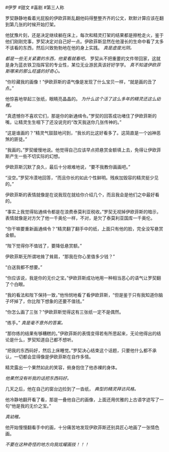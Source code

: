 #伊罗 #甜文 #喜剧 #第三人称 

罗契静静地看着光屁股的伊欧菲斯乱翻他码得整整齐齐的公文，默默计算应该在翻到第几张的时候开始打架。

他犹豫片刻，还是决定继续躺在床上，每次和精灵打架的结果都是擦枪走火，鉴于他们刚刚完事，罗契决定对自己好一点。伊欧菲斯显然在他漫长的生命中看了太多不该看的东西，然后兴致勃勃地在他的身上实践。 _真是虚度光阴。_

_都是一些无关紧要的东西，他爱看就看吧。_ 罗契从不把重要的文件带回家，这就是身为蓝衣铁卫指挥官的专业性，某位无业游民真该好好学学。 _真不知道伊欧菲斯哪来的那么旺盛的好奇心。_

“你珍藏我的画像！”伊欧菲斯的语气像是发现了什么宝贝一样，“就是画的丑了点。”

他惊喜地举起三张纸，眼睛亮晶晶的。 _为什么这个活了这么多年的精灵还这么幼稚。_

“真遗憾你不喜欢它们，那是你的新通缉令。”罗契的回答成功堵住了伊欧菲斯的嘴，让精灵生生咽下了还没说完的“改天我送你几张传神的。”

“这是谁画的？”精灵气鼓鼓地问到，“我长的比这好看多了。这简直是一个凶神恶煞的匪徒。”

“我画的。”罗契缓慢地说。他觉得自己应该早点把悬赏金额填上去，免得让伊欧菲斯产生一些不切实际的幻想。

伊欧菲斯沉默了良久，最后十分艰难地说，“要不我教你画画吧。”

“没空。”罗契冷漠地回答，“而且你长的如此个性鲜明。残疾加毁容的精灵挺少见的。”

伊欧菲斯的表情就像是在说我现在就给你介绍几个，而且我会是他们之中最好看的。

“事实上我觉得贴通缉令都是在浪费泰莫利亚税收。”罗契无视掉伊欧菲斯的暗示，表情就像是对方欠了他一千奥伦一样，不对，是欠了泰莫利亚国库一千奥伦。

“你干嘛要重新画通缉令？”精灵翻了翻手中的纸，上面只有他的脸，完全没写悬赏金额。

“陛下觉得你不值钱了，要降低悬赏额。”

伊欧菲斯无所谓地耸了耸肩，“那我在你心里值多少钱？”

“白送我都不想要。”

“你应该说，我是你的无价之宝。”伊欧菲斯成功地用一种相当恶心的语气让罗契翻了个白眼。

“我的看法和陛下保持一致，”他怜悯地看了看伊欧菲斯，“但是鉴于只有我知道你脑子坏掉了，你比陛下想象的还要不值钱。”

“你怎么画了三张？”伊欧菲斯觉得这有三张纸一定不是偶然。

“练手。” _真是毫不意外的答案。_

“那你练的结果有够糟糕的。”伊欧菲斯的表情变得若有所思起来，无论他得出的结论是什么，罗契知道自己都不想听。

“把我的东西码好，然后上床睡觉。”罗契决心结束这个话题，只要他什么都不承认，一切都会显得像是伊欧菲斯在自作多情。

精灵露出一个果然如此的笑容，俯身抱住了他赤裸的身体。

_他果然没有听我的话把东西码好。_

几天之后，他在自己的窗台边捡到了一沓纸， _典型的精灵拜访风格。_

他冷静地翻开看了看，那是一叠他自己的画像，上面还用优雅的上古语字迹写了一句“他是我的无价之宝。”

_真幼稚。_

他开始慢慢翻看手中的画，十分痛苦地发现伊欧菲斯还别具匠心地画了一张情色画。

_不要在这种奇怪的地方向我炫耀画技！！！_